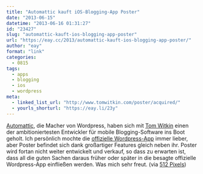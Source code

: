 ```yaml
---
title: "Automattic kauft iOS-Blogging-App Poster"
date: "2013-06-15"
datetime: "2013-06-16 01:31:27"
id: "23427"
slug: "automattic-kauft-ios-blogging-app-poster"
url: "https://eay.cc/2013/automattic-kauft-ios-blogging-app-poster/"
author: "eay"
format: "link"
categories:
  - 0815
tags:
  - apps
  - blogging
  - ios
  - wordpress
meta:
  - linked_list_url: "http://www.tomwitkin.com/poster/acquired/"
  - yourls_shorturl: "https://eay.li/23y"
---
```


[Automattic](http://automattic.com/), die Macher von Wordpress, haben sich mit [Tom Witkin](https://twitter.com/tom_witkin) einen der ambitioniertesten Entwickler für mobile Blogging-Software ins Boot geholt. Ich persönlich mochte die [offizielle Wordpress-App](https://itun.es/de/i9Mau.i) immer lieber, aber Poster befindet sich dank großartiger Features gleich neben ihr. Poster wird fortan nicht weiter entwickelt und verkauf, so dass zu erwarten ist, dass all die guten Sachen daraus früher oder später in die besagte offizielle Wordpress-App einfließen werden. Was mich sehr freut. (via [512 Pixels](http://512pixels.net/2013/06/poster-acquired-by-automattic/))
